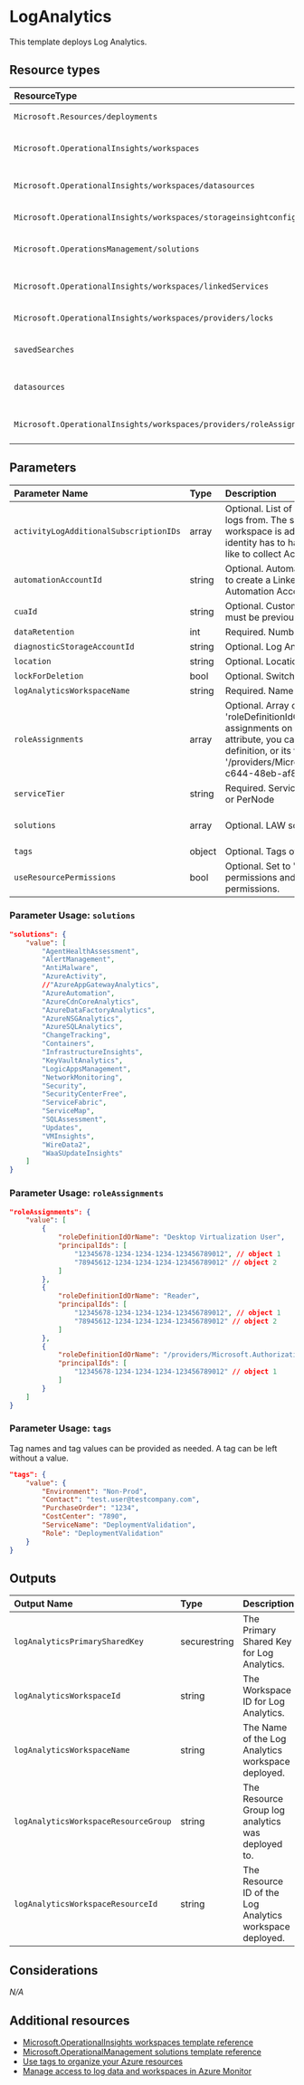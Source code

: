 # LogAnalytics

This template deploys Log Analytics.

## Resource types

| ResourceType                                                         | APIVersion         |
| :------------------------------------------------------------------- | :----------------- |
| `Microsoft.Resources/deployments`                                    | 2018-02-01         |
| `Microsoft.OperationalInsights/workspaces`                           | 2017-03-15-preview |
| `Microsoft.OperationalInsights/workspaces/datasources`               | 2015-11-01-preview |
| `Microsoft.OperationalInsights/workspaces/storageinsightconfigs`     | 2015-03-20         |
| `Microsoft.OperationsManagement/solutions`                           | 2015-11-01-preview |
| `Microsoft.OperationalInsights/workspaces/linkedServices`            | 2015-11-01-preview |
| `Microsoft.OperationalInsights/workspaces/providers/locks`           | 2016-09-01         |
| `savedSearches`                                                      | 2017-03-15-preview |
| `datasources`                                                        | 2015-11-01-preview |
| `Microsoft.OperationalInsights/workspaces/providers/roleAssignments` | 2018-09-01-preview |

## Parameters

| Parameter Name                         | Type   | Description                                                                                                                                                                                                                                                                                                                                                                                                    | DefaultValue               | Possible values                               |
| :------------------------------------- | :----- | :------------------------------------------------------------------------------------------------------------------------------------------------------------------------------------------------------------------------------------------------------------------------------------------------------------------------------------------------------------------------------------------------------------- | :------------------------- | :-------------------------------------------- |
| `activityLogAdditionalSubscriptionIDs` | array  | Optional. List of additional Subscription IDs to collect Activity logs from. The subscription holding the Log Analytics workspace is added by default. The user/SPN/managed identity has to have reader access on the subscription you'd like to collect Activity logs from.                                                                                                                                   | System.Object[]            |                                               |
| `automationAccountId`                  | string | Optional. Automation Account resource identifier, value used to create a LinkedService between Log Analytics and an Automation Account.                                                                                                                                                                                                                                                                        |                            |                                               |
| `cuaId`                                | string | Optional. Customer Usage Attribution ID (GUID). This GUID must be previously registered                                                                                                                                                                                                                                                                                                                        |                            |                                               |
| `dataRetention`                        | int    | Required. Number of days data will be retained for                                                                                                                                                                                                                                                                                                                                                             | 365                        |                                               |
| `diagnosticStorageAccountId`           | string | Optional. Log Analytics workspace resource identifier                                                                                                                                                                                                                                                                                                                                                          |                            |                                               |
| `location`                             | string | Optional. Location for all resources.                                                                                                                                                                                                                                                                                                                                                                          | [resourceGroup().location] |                                               |
| `lockForDeletion`                      | bool   | Optional. Switch to lock storage from deletion.                                                                                                                                                                                                                                                                                                                                                                | False                      |                                               |
| `logAnalyticsWorkspaceName`            | string | Required. Name of the Log Analytics workspace                                                                                                                                                                                                                                                                                                                                                                  |                            |                                               |
| `roleAssignments`                      | array  | Optional. Array of role assignment objects that contain the 'roleDefinitionIdOrName' and 'principalId' to define RBAC role assignments on this resource. In the roleDefinitionIdOrName attribute, you can provide either the display name of the role definition, or its fully qualified ID in the following format: '/providers/Microsoft.Authorization/roleDefinitions/c2f4ef07-c644-48eb-af81-4b1b4947fb11' | System.Object[]            |                                               |
| `serviceTier`                          | string | Required. Service Tier: PerGB2018, Free, Standalone, PerGB or PerNode                                                                                                                                                                                                                                                                                                                                          | PerGB2018                  | System.Object[]                               |
| `solutions`                            | array  | Optional. LAW solutions from the gallery.                                                                                                                                                                                                                                                                                                                                                                      | []                         | "Updates", "AzureAutomation", ... (see below) |
| `tags`                                 | object | Optional. Tags of the resource.                                                                                                                                                                                                                                                                                                                                                                                |                            |                                               |
| `useResourcePermissions`               | bool   | Optional. Set to 'true' to use resource or workspace permissions and 'false' (or leave empty) to require workspace permissions.                                                                                                                                                                                                                                                                                | False                      | true, false                                   |

### Parameter Usage: `solutions`

```json
"solutions": {
    "value": [
        "AgentHealthAssessment",
        "AlertManagement",
        "AntiMalware",
        "AzureActivity",
        //"AzureAppGatewayAnalytics",
        "AzureAutomation",
        "AzureCdnCoreAnalytics",
        "AzureDataFactoryAnalytics",
        "AzureNSGAnalytics",
        "AzureSQLAnalytics",
        "ChangeTracking",
        "Containers",
        "InfrastructureInsights",
        "KeyVaultAnalytics",
        "LogicAppsManagement",
        "NetworkMonitoring",
        "Security",
        "SecurityCenterFree",
        "ServiceFabric",
        "ServiceMap",
        "SQLAssessment",
        "Updates",
        "VMInsights",
        "WireData2",
        "WaaSUpdateInsights"
    ]
}
```

### Parameter Usage: `roleAssignments`

```json
"roleAssignments": {
    "value": [
        {
            "roleDefinitionIdOrName": "Desktop Virtualization User",
            "principalIds": [
                "12345678-1234-1234-1234-123456789012", // object 1
                "78945612-1234-1234-1234-123456789012" // object 2
            ]
        },
        {
            "roleDefinitionIdOrName": "Reader",
            "principalIds": [
                "12345678-1234-1234-1234-123456789012", // object 1
                "78945612-1234-1234-1234-123456789012" // object 2
            ]
        },
        {
            "roleDefinitionIdOrName": "/providers/Microsoft.Authorization/roleDefinitions/c2f4ef07-c644-48eb-af81-4b1b4947fb11",
            "principalIds": [
                "12345678-1234-1234-1234-123456789012" // object 1
            ]
        }
    ]
}
```

### Parameter Usage: `tags`

Tag names and tag values can be provided as needed. A tag can be left without a value.

```json
"tags": {
    "value": {
        "Environment": "Non-Prod",
        "Contact": "test.user@testcompany.com",
        "PurchaseOrder": "1234",
        "CostCenter": "7890",
        "ServiceName": "DeploymentValidation",
        "Role": "DeploymentValidation"
    }
}
```

## Outputs

| Output Name                          | Type         | Description                                              |
| :----------------------------------- | :----------- | :------------------------------------------------------- |
| `logAnalyticsPrimarySharedKey`       | securestring | The Primary Shared Key for Log Analytics.                |
| `logAnalyticsWorkspaceId`            | string       | The Workspace ID for Log Analytics.                      |
| `logAnalyticsWorkspaceName`          | string       | The Name of the Log Analytics workspace deployed.        |
| `logAnalyticsWorkspaceResourceGroup` | string       | The Resource Group log analytics was deployed to.        |
| `logAnalyticsWorkspaceResourceId`    | string       | The Resource ID of the Log Analytics workspace deployed. |

## Considerations

*N/A*

## Additional resources

- [Microsoft.OperationalInsights workspaces template reference](https://docs.microsoft.com/en-us/azure/templates/microsoft.operationalinsights/2015-11-01-preview/workspaces)
- [Microsoft.OperationalManagement solutions template reference](https://docs.microsoft.com/en-us/azure/templates/microsoft.operationsmanagement/2015-11-01-preview/solutions)
- [Use tags to organize your Azure resources](https://docs.microsoft.com/en-us/azure/azure-resource-manager/resource-group-using-tags)
- [Manage access to log data and workspaces in Azure Monitor](https://docs.microsoft.com/en-us/azure/azure-monitor/logs/manage-access)
